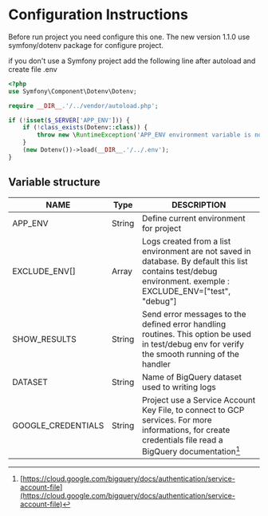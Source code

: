 # Configuration Instructions

Before run project you need configure this one. The new version 1.1.0 use symfony/dotenv package for configure project.

if you don't use a Symfony project add the following line after autoload and create file .env

```php
<?php
use Symfony\Component\Dotenv\Dotenv;

require __DIR__.'/../vendor/autoload.php';

if (!isset($_SERVER['APP_ENV'])) {
    if (!class_exists(Dotenv::class)) {
        throw new \RuntimeException('APP_ENV environment variable is not defined. You need to define environment variables for configuration or add "symfony/dotenv" as a Composer dependency to load variables from a .env file.');
    }
    (new Dotenv())->load(__DIR__.'/../.env');
}

```

## Variable structure
| NAME                  | Type         | DESCRIPTION           |
| --------------------- | ------------ | --------------------- |
| APP_ENV           | String       | Define current environment for project |
| EXCLUDE_ENV[] | Array        | Logs created from a list environment are not saved in database. By default this list contains test/debug environment. exemple : EXCLUDE_ENV=["test", "debug"]|
| SHOW_RESULTS          | String       | Send error messages to the defined error handling routines. This option be used in test/debug env for verify the smooth running of the handler |
| DATASET               | String       | Name of BigQuery dataset used to writing logs |
| GOOGLE_CREDENTIALS           | String       | Project use a Service Account Key File, to connect to GCP services. For more informations, for create credentials file read a BigQuery documentation[^1] |

[^1]: [https://cloud.google.com/bigquery/docs/authentication/service-account-file](https://cloud.google.com/bigquery/docs/authentication/service-account-file)
